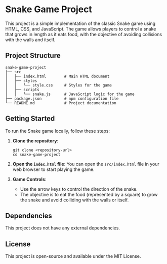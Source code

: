 # Snake Game Project

This project is a simple implementation of the classic Snake game using HTML, CSS, and JavaScript. The game allows players to control a snake that grows in length as it eats food, with the objective of avoiding collisions with the walls and itself.

## Project Structure

```
snake-game-project
├── src
│   ├── index.html        # Main HTML document
│   ├── styles
│   │   └── style.css     # Styles for the game
│   ├── scripts
│   │   └── snake.js      # JavaScript logic for the game
├── package.json          # npm configuration file
└── README.md             # Project documentation
```

## Getting Started

To run the Snake game locally, follow these steps:

1. **Clone the repository**:
   ```
   git clone <repository-url>
   cd snake-game-project
   ```

2. **Open the `index.html` file**:
   You can open the `src/index.html` file in your web browser to start playing the game.

3. **Game Controls**:
   - Use the arrow keys to control the direction of the snake.
   - The objective is to eat the food (represented by a square) to grow the snake and avoid colliding with the walls or itself.

## Dependencies

This project does not have any external dependencies.

## License

This project is open-source and available under the MIT License.